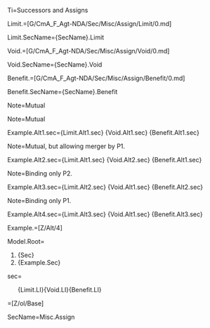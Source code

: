 Ti=Successors and Assigns

Limit.=[G/CmA_F_Agt-NDA/Sec/Misc/Assign/Limit/0.md]

Limit.SecName={SecName}.Limit

Void.=[G/CmA_F_Agt-NDA/Sec/Misc/Assign/Void/0.md]

Void.SecName={SecName}.Void

Benefit.=[G/CmA_F_Agt-NDA/Sec/Misc/Assign/Benefit/0.md]

Benefit.SecName={SecName}.Benefit

Note=Mutual

Note=Mutual

Example.Alt1.sec={Limit.Alt1.sec} {Void.Alt1.sec} {Benefit.Alt1.sec}

Note=Mutual, but allowing merger by P1.

Example.Alt2.sec={Limit.Alt1.sec} {Void.Alt2.sec} {Benefit.Alt1.sec}

Note=Binding only P2.

Example.Alt3.sec={Limit.Alt2.sec} {Void.Alt1.sec} {Benefit.Alt2.sec}

Note=Binding only P1.

Example.Alt4.sec={Limit.Alt3.sec} {Void.Alt1.sec} {Benefit.Alt3.sec}

Example.=[Z/Alt/4]

Model.Root=<ol><li>{Sec}<li>{Example.Sec}</ol>

sec=<ol>{Limit.LI}{Void.LI}{Benefit.LI}</ol>

=[Z/ol/Base]

SecName=Misc.Assign
